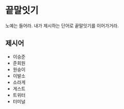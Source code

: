 # 끝말잇기

노예는 들어라. 내가 제시하는 단어로 끝말잇기를 이어가거라.



## 제시어

* 이승준
* 준회원
* 원숭이
* 이발소
* 소라게
* 게스트
* 트위터
* 터미널

